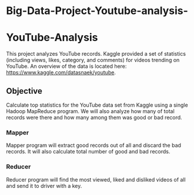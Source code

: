 # Big-Data-Project-Youtube-analysis-

# YouTube-Analysis

This project analyzes YouTube records. Kaggle provided a set of statistics (including views, likes, category, and comments) for videos trending on YouTube.  An overview of the data is located here:
https://www.kaggle.com/datasnaek/youtube.  


## Objective

Calculate top statistics for the YouTube data set from Kaggle using a single Hadoop MapReduce program. We will also analyze how many of total records were there and how many among them was good or bad record.


### Mapper

Mapper program will extract good records out of all and discard the bad records. It will also calculate total number of good and bad records.

### Reducer

Reducer program will find the most viewed, liked and disliked videos of all and send it to driver with a key.
